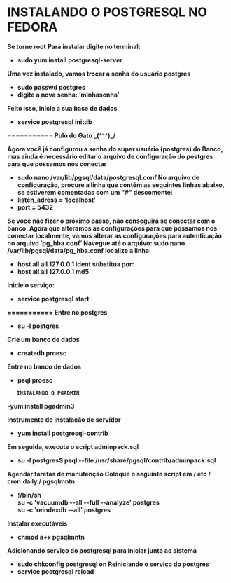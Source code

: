 INSTALANDO O POSTGRESQL NO FEDORA    
===========

<strong>Se torne root</strong>
<strong>Para instalar digite no terminal:
- sudo yum install postgresql-server

<strong>Uma vez instalado, vamos trocar a senha do usuário postgres</strong>
- sudo passwd postgres
- digite a nova senha: ‘minhasenha’

<strong>Feito isso, inicie a sua base de dados</strong>
- service postgresql initdb 

===========
Pulo do Gato \_(^⁻^)_/

<strong>Agora você já configurou a senha do super usuário (postgres) do Banco, mas ainda é necessário editar o arquivo de configuração do postgres para que possamos nos conectar</strong>
- sudo nano /var/lib/pgsql/data/postgresql.conf
<strong>No arquivo de configuração, procure a linha que contém as seguintes linhas abaixo, se estiverem comentadas com um "#" descomente:</strong>
- listen_adress = ‘localhost’
- port = 5432

<strong>Se você não fizer o próximo passo, não conseguirá se conectar com o banco. 
Agora que alteramos as configurações para que possamos nos conectar localmente, vamos alterar as configurações para autenticação no arquivo ‘pg_hba.conf’</strong>
<strong>Navegue até o arquivo: </strong>
sudo nano /var/lib/pgsql/data/pg_hba.conf
<strong>localize a linha: </strong>
- host all all 127.0.0.1 ident
<strong>substitua por: </strong>
- host all all 127.0.0.1 md5

<strong>Inicie o serviço:</strong>
- service postgresql start 

===========
<strong>Entre no postgres</strong>
- su -l postgres

<strong>Crie um banco de dados</strong>
- createdb proesc

<strong>Entre no banco de dados</strong>
- psql proesc

```					  					  
   INSTALANDO O PGADMIN    
```

-yum install pgadmin3

<strong>Instrumento de instalação de servidor</strong>
- yum install postgresql-contrib

<strong>Em seguida, execute o script adminpack.sql</strong>
- su -l postgres$ psql --file /usr/share/pgsql/contrib/adminpack.sql

<strong>Agendar tarefas de manutenção 
Coloque o seguinte script em / etc / cron.daily / pgsqlmntn</strong>
- !/bin/sh  
su -c 'vacuumdb --all --full --analyze' postgres  
su -c 'reindexdb --all' postgres

<strong>Instalar executáveis</strong>
- chmod a+x pgsqlmntn

<strong>Adicionando serviço do postgresql para iniciar junto ao sistema</strong>
- sudo chkconfig postgresql on
<strong>Reiniciando o serviço do postgres</strong>
- service postgresql reload
